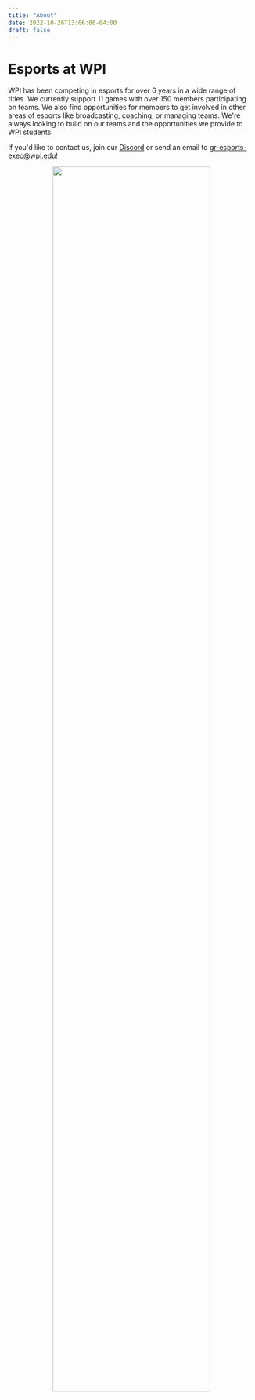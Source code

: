 ```yaml
---
title: "About"
date: 2022-10-26T13:06:06-04:00
draft: false
---
```

# Esports at WPI
WPI has been competing in esports for over 6 years in a wide range of titles. We currently support 11 games with over 150 members participating on teams. We also find opportunities for members to get involved in other areas of esports like broadcasting, coaching, or managing teams. We're always looking to build on our teams and the opportunities we provide to WPI students.

If you'd like to contact us, join our [Discord](https://discord.gg/WJ8gEcd) or send an email to [gr-esports-exec@wpi.edu](mailto:gr-esports-exec@wpi.edu)!
<br>
<p align="center">
    <img src="https://imgur.com/alhbVE8" width="80%", height="80%"/>
</p>
